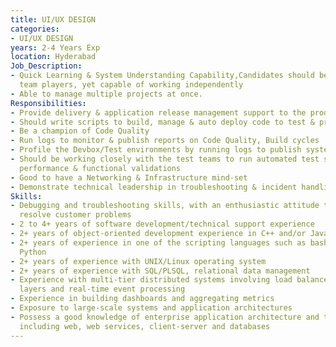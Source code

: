 ```yaml
---
title: UI/UX DESIGN
categories:
- UI/UX DESIGN
years: 2-4 Years Exp
location: Hyderabad
Job_Description:
- Quick Learning & System Understanding Capability,Candidates should be excellent
  team players, yet capable of working independently
- Able to manage multiple projects at once.
Responsibilities:
- Provide delivery & application release management support to the product teams
- Should write scripts to build, manage & auto deploy code to test & production environments
- Be a champion of Code Quality
- Run logs to monitor & publish reports on Code Quality, Build cycles
- Profile the Devbox/Test environments by running logs to publish system usage/WLM
- Should be working closely with the test teams to run automated test scripts for
  performance & functional validations
- Good to have a Networking & Infrastructure mind-set
- Demonstrate technical leadership in troubleshooting & incident handling
Skills:
- Debugging and troubleshooting skills, with an enthusiastic attitude to support and
  resolve customer problems
- 2 to 4+ years of software development/technical support experience
- 2+ years of object-oriented development experience in C++ and/or Java
- 2+ years of experience in one of the scripting languages such as bash, Perl, or
  Python
- 2+ years of experience with UNIX/Linux operating system
- 2+ years of experience with SQL/PLSQL, relational data management
- Experience with multi-tier distributed systems involving load balancers, caching
  layers and real-time event processing
- Experience in building dashboards and aggregating metrics
- Exposure to large-scale systems and application architectures
- Possess a good knowledge of enterprise application architecture and technologies
  including web, web services, client-server and databases
---
```


